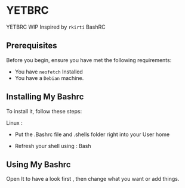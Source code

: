 # YETBRC

YETBRC WIP
Inspired by `rkirti` BashRC

## Prerequisites

Before you begin, ensure you have met the following requirements:

* You have `neofetch` Installed
* You have a `Debian` machine.


## Installing My Bashrc

To install it, follow these steps:

Linux :

* Put the .Bashrc file and .shells folder right into your User home

* Refresh your shell using : Bash


## Using My Bashrc

Open It to have a look first , then change what you want or add things.
